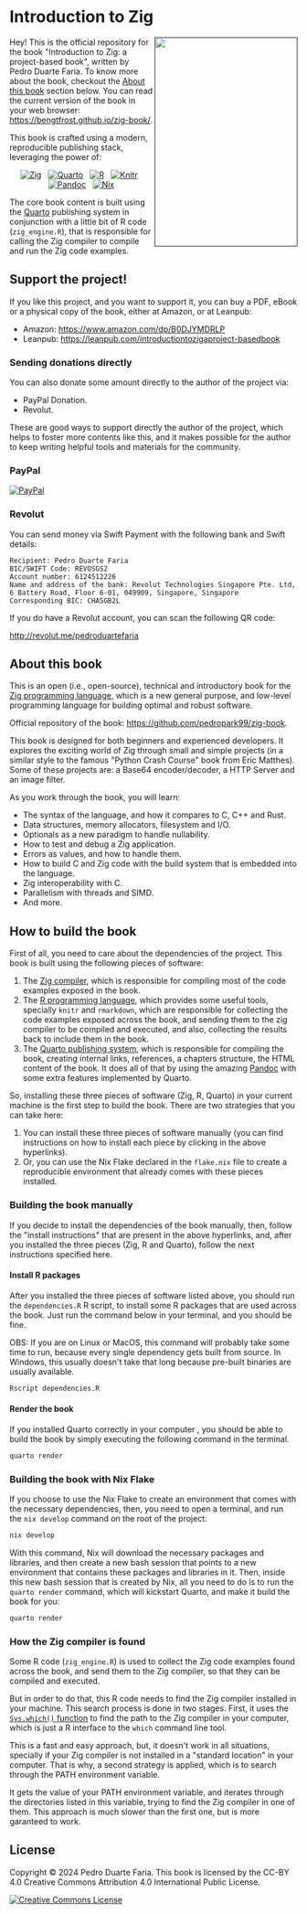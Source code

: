 # Introduction to Zig

<a href=""><img src="Cover/cover-artv3.png" width="250" height="366" class="cover" align="right"/></a>

Hey! This is the official repository for the book "Introduction to Zig: a project-based book", written by Pedro Duarte Faria.
To know more about the book, checkout the [About this book](#about-this-book) section below.
You can read the current version of the book in your web browser: <https://bengtfrost.github.io/zig-book/>.

This book is crafted using a modern, reproducible publishing stack, leveraging the power of:

<p align="center">
  <a href="https://ziglang.org/" target="_blank"><img src="https://img.shields.io/badge/Zig-%23F7A41D.svg?style=flat&logo=zig&logoColor=black" alt="Zig"></a>
  &nbsp;
  <a href="https://quarto.org/" target="_blank"><img src="https://img.shields.io/badge/Quarto-%234D5891.svg?style=flat&logo=quarto&logoColor=white" alt="Quarto"></a>
  &nbsp;
  <a href="https://www.r-project.org/" target="_blank"><img src="https://img.shields.io/badge/R-%23276DC3.svg?style=flat&logo=r&logoColor=white" alt="R"></a>
  &nbsp;
  <a href="https://yihui.org/knitr/" target="_blank"><img src="https://img.shields.io/badge/Knitr-%23007ACC.svg?style=flat&logoColor=white&labelColor=555555&logo=data:image/svg+xml;base64,PHN2ZyB4bWxucz0iaHR0cDovL3d3dy53My5vcmcvMjAwMC9zdmciIHdpZHRoPSIyNCIgaGVpZ2h0PSIyNCIgdmlld0JveD0iMCAwIDI0IDI0Ij48cGF0aCBmaWxsPSJ3aGl0ZSIgZD0iTTE4IDZjLTMuMzEgMC02IDIuNjktNiA2czIuNjkgNiA2IDZoMy4yOGwtNC4yNC01LjA5TDIxLjM0IDZIMTh6TTMgMTJoMy4yOEwzIDE3LjA5VjE0Yy4wMS0xLjA5LS4zMy0yLjE0LS45OS0zSDN2MW0zLTZjMy4zMSAwIDYgMi42OSA2IDZzLTIuNjkgNi02IDZIMi43Mkw2LjU3IDZjMCAwIDAtMyAwLTN6Ii8+PC9zdmc+" alt="Knitr"></a>
  &nbsp;
  <a href="https://pandoc.org/" target="_blank"><img src="https://img.shields.io/badge/Pandoc-%2323B5AF.svg?style=flat&logoColor=white&labelColor=555555&logo=data:image/svg+xml;base64,PHN2ZyB4bWxucz0iaHR0cDovL3d3dy53My5vcmcvMjAwMC9zdmciIHdpZHRoPSIyNCIgaGVpZ2h0PSIyNCIgdmlld0JveD0iMCAwIDI0IDI0Ij48cGF0aCBmaWxsPSJ3aGl0ZSIgZD0iTTEzLjEgNC42bDQuNSA5LjJoLTNsLTEuNS0zLjFoLTNsLTEuNSA0LjFoLTNMMTAuMSA0LjZoM1ptLTYuMyAwaDMuM2wzLjYgNy41aC0zLjNsLTMuNi03LjV6TTkgMTUuNGgxMy4ybC0yLjEgNC4yaC05bC0yLjEtNC4yWiIvPjwvc3ZnPg==" alt="Pandoc"></a>
  &nbsp;
  <a href="https://nixos.org/nix/" target="_blank"><img src="https://img.shields.io/badge/Nix-%235277C3.svg?style=flat&logo=nixos&logoColor=white" alt="Nix"></a>
</p>

The core book content is built using the [Quarto](https://quarto.org) publishing system
in conjunction with a little bit of R code (`zig_engine.R`), that is responsible for calling
the Zig compiler to compile and run the Zig code examples.

## Support the project!

If you like this project, and you want to support it, you can buy a PDF, eBook or a physical copy
of the book, either at Amazon, or at Leanpub:

- Amazon: <https://www.amazon.com/dp/B0DJYMDRLP>
- Leanpub: <https://leanpub.com/introductiontozigaproject-basedbook>

### Sending donations directly

You can also donate some amount directly to the author of the project via:

- PayPal Donation.
- Revolut.

These are good ways to support directly the author of the project, which helps to foster
more contents like this, and it makes possible for the author to keep writing helpful tools and
materials for the community.

### PayPal

[![PayPal](https://img.shields.io/badge/PayPal-003087?logo=paypal&logoColor=fff)](https://www.paypal.com/donate/?business=D58J5LFEERC3N&no_recurring=0&item_name=These+donations+make+it+possible+for+me+to+continue+writing+new+and+useful+content+for+our+community%F0%9F%98%89+Thank+you%21%E2%9D%A4%EF%B8%8F%F0%9F%A5%B3&currency_code=USD)

### Revolut

You can send money via Swift Payment with the following bank and Swift details:

```
Recipient: Pedro Duarte Faria
BIC/SWIFT Code: REVOSGS2
Account number: 6124512226
Name and address of the bank: Revolut Technologies Singapore Pte. Ltd, 6 Battery Road, Floor 6-01, 049909, Singapore, Singapore
Corresponding BIC: CHASGB2L
```

If you do have a Revolut account, you can scan the following QR code:

<http://revolut.me/pedroduartefaria>

## About this book

This is an open (i.e., open-source), technical and introductory book for the [Zig programming language](https://ziglang.org/),
which is a new general purpose, and low-level programming language for building optimal and robust software.

Official repository of the book: <https://github.com/pedropark99/zig-book>.

This book is designed for both beginners and experienced developers. It explores the exciting world of Zig through small
and simple projects (in a similar style to the famous "Python Crash Course" book from Eric Matthes).
Some of these projects are: a Base64 encoder/decoder, a HTTP Server and an image filter.

As you work through the book, you will learn:

- The syntax of the language, and how it compares to C, C++ and Rust.
- Data structures, memory allocators, filesystem and I/O.
- Optionals as a new paradigm to handle nullability.
- How to test and debug a Zig application.
- Errors as values, and how to handle them.
- How to build C and Zig code with the build system that is embedded into the language.
- Zig interoperability with C.
- Parallelism with threads and SIMD.
- And more.

## How to build the book

First of all, you need to care about the dependencies of the project. This book is built using the following pieces of software:

1. The [Zig compiler](https://ziglang.org/download/), which is responsible for compiling most of the code examples exposed in the book.
2. The [R programming language](https://cran.r-project.org/), which provides some useful tools, specially `knitr` and `rmarkdown`, which are responsible for collecting the code examples exposed across the book, and sending them to the zig compiler to be compiled and executed, and also, collecting the results back to include them in the book.
3. The [Quarto publishing system](https://quarto.org/docs/get-started/), which is responsible for compiling the book, creating internal links, references, a chapters structure, the HTML content of the book. It does all of that by using the amazing [Pandoc](https://pandoc.org/) with some extra features implemented by Quarto.

So, installing these three pieces of software (Zig, R, Quarto) in your current machine is the first step to build the book.
There are two strategies that you can take here:

1. You can install these three pieces of software manually (you can find instructions on how to install each piece by clicking in the above hyperlinks).
2. Or, you can use the Nix Flake declared in the `flake.nix` file to create a reproducible environment that already comes with these pieces installed.

### Building the book manually

If you decide to install the dependencies of the book manually, then, follow the "install instructions" that are present in the above hyperlinks,
and, after you installed the three pieces (Zig, R and Quarto), follow the next instructions specified here.

#### Install R packages

After you installed the three pieces of software listed above, you should run the `dependencies.R` R script, to install
some R packages that are used across the book. Just run the command below in your terminal, and you should be fine.

OBS: If you are on Linux or MacOS, this command will probably take some time to run, because every single dependency gets built from source.
In Windows, this usually doesn't take that long because pre-built binaries are usually available.

```bash
Rscript dependencies.R
```

#### Render the book

If you installed Quarto correctly in your computer
, you should be able to build the book by simply executing
the following command in the terminal.

```bash
quarto render
```

### Building the book with Nix Flake

If you choose to use the Nix Flake to create an environment that comes with the necessary dependencies, then, you need
to open a terminal, and run the `nix develop` command on the root of the project:

```bash
nix develop
```

With this command, Nix will download the necessary packages and libraries, and then create a new bash session that points
to a new environment that contains these packages and libraries in it. Then, inside this new bash session that is created
by Nix, all you need to do is to run the `quarto render` command, which will kickstart Quarto, and make it build the book
for you:

```bash
quarto render
```

### How the Zig compiler is found

Some R code (`zig_engine.R`) is used to collect the Zig code examples
found across the book, and send them to the Zig compiler, so that they
can be compiled and executed.

But in order to do that, this R code needs to find the Zig compiler installed
in your machine. This search process is done in two stages.
First, it uses the [`Sys.which()` function](https://www.rdocumentation.org/packages/base/versions/3.6.2/topics/Sys.which)
to find the path to the Zig compiler in your computer, which is just a R interface to the `which` command line tool.

This is a fast and easy approach, but, it doesn't work in all situations, specially if
your Zig compiler is not installed in a "standard location" in your computer. That is
why, a second strategy is applied, which is to search through the PATH environment variable.

It gets the value of your PATH environment variable, and iterates through the directories listed
in this variable, trying to find the Zig compiler in one of them. This approach is much
slower than the first one, but is more garanteed to work.

## License

Copyright © 2024 Pedro Duarte Faria. This book is licensed by the CC-BY 4.0 Creative Commons Attribution 4.0 International Public License.

<a rel="license" href="http://creativecommons.org/licenses/by/4.0/"><img alt="Creative Commons License" style="border-width:0" src="https://i.creativecommons.org/l/by/4.0/88x31.png" /></a>

